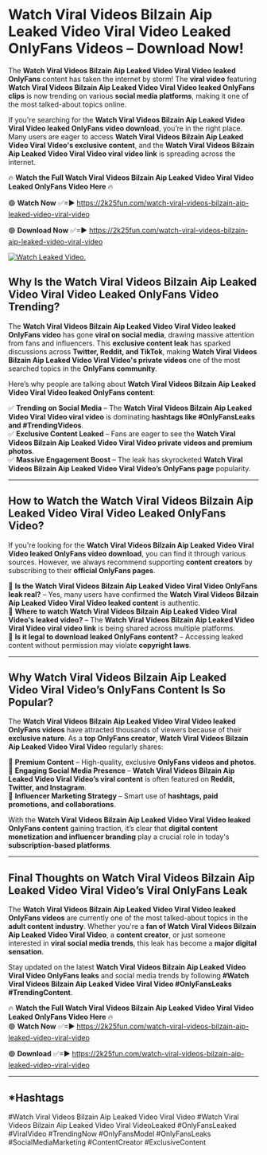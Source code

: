# Watch Viral Videos Bilzain Aip Leaked Video Viral Video Leaked OnlyFans Videos – Download Now!

The **Watch Viral Videos Bilzain Aip Leaked Video Viral Video leaked OnlyFans** content has taken the internet by storm! The **viral video** featuring **Watch Viral Videos Bilzain Aip Leaked Video Viral Video leaked OnlyFans clips** is now trending on various **social media platforms**, making it one of the most talked-about topics online.  

If you're searching for the **Watch Viral Videos Bilzain Aip Leaked Video Viral Video leaked OnlyFans video download**, you’re in the right place. Many users are eager to access **Watch Viral Videos Bilzain Aip Leaked Video Viral Video's exclusive content**, and the **Watch Viral Videos Bilzain Aip Leaked Video Viral Video viral video link** is spreading across the internet.  

🔥 **Watch the Full Watch Viral Videos Bilzain Aip Leaked Video Viral Video Leaked OnlyFans Video Here** 🔥  

🟢 **Watch Now** ✅=► https://2k25fun.com/watch-viral-videos-bilzain-aip-leaked-video-viral-video

🟢 **Download Now** ✅=► https://2k25fun.com/watch-viral-videos-bilzain-aip-leaked-video-viral-video

[![Watch Leaked Video.](https://miro.medium.com/v2/resize:fit:828/format:webp/1*cilzJN44JGOrTw9NJCrNHA.gif "Watch Leaked Video")](https://2k25fun.com/watch-viral-videos-bilzain-aip-leaked-video-viral-video)

## **Why Is the Watch Viral Videos Bilzain Aip Leaked Video Viral Video Leaked OnlyFans Video Trending?**  

The **Watch Viral Videos Bilzain Aip Leaked Video Viral Video leaked OnlyFans video** has gone **viral on social media**, drawing massive attention from fans and influencers. This **exclusive content leak** has sparked discussions across **Twitter, Reddit, and TikTok**, making **Watch Viral Videos Bilzain Aip Leaked Video Viral Video's private videos** one of the most searched topics in the **OnlyFans community**.  

Here’s why people are talking about **Watch Viral Videos Bilzain Aip Leaked Video Viral Video leaked OnlyFans content**:  

✅ **Trending on Social Media** – The **Watch Viral Videos Bilzain Aip Leaked Video Viral Video viral video** is dominating **hashtags like #OnlyFansLeaks and #TrendingVideos**.  
✅ **Exclusive Content Leaked** – Fans are eager to see the **Watch Viral Videos Bilzain Aip Leaked Video Viral Video private videos and premium photos**.  
✅ **Massive Engagement Boost** – The leak has skyrocketed **Watch Viral Videos Bilzain Aip Leaked Video Viral Video’s OnlyFans page** popularity.  

---

## **How to Watch the Watch Viral Videos Bilzain Aip Leaked Video Viral Video Leaked OnlyFans Video?**  

If you're looking for the **Watch Viral Videos Bilzain Aip Leaked Video Viral Video leaked OnlyFans video download**, you can find it through various sources. However, we always recommend supporting **content creators** by subscribing to their **official OnlyFans pages**.  

🔹 **Is the Watch Viral Videos Bilzain Aip Leaked Video Viral Video OnlyFans leak real?** – Yes, many users have confirmed the **Watch Viral Videos Bilzain Aip Leaked Video Viral Video leaked content** is authentic.  
🔹 **Where to watch Watch Viral Videos Bilzain Aip Leaked Video Viral Video's leaked video?** – The **Watch Viral Videos Bilzain Aip Leaked Video Viral Video viral video link** is being shared across multiple platforms.  
🔹 **Is it legal to download leaked OnlyFans content?** – Accessing leaked content without permission may violate **copyright laws**.  

---

## **Why Watch Viral Videos Bilzain Aip Leaked Video Viral Video’s OnlyFans Content Is So Popular?**  

The **Watch Viral Videos Bilzain Aip Leaked Video Viral Video leaked OnlyFans videos** have attracted thousands of viewers because of their **exclusive nature**. As a **top OnlyFans creator**, **Watch Viral Videos Bilzain Aip Leaked Video Viral Video** regularly shares:  

📌 **Premium Content** – High-quality, exclusive **OnlyFans videos and photos**.  
📌 **Engaging Social Media Presence** – **Watch Viral Videos Bilzain Aip Leaked Video Viral Video’s viral content** is often featured on **Reddit, Twitter, and Instagram**.  
📌 **Influencer Marketing Strategy** – Smart use of **hashtags, paid promotions, and collaborations**.  

With the **Watch Viral Videos Bilzain Aip Leaked Video Viral Video leaked OnlyFans content** gaining traction, it’s clear that **digital content monetization and influencer branding** play a crucial role in today's **subscription-based platforms**.  

---

## **Final Thoughts on Watch Viral Videos Bilzain Aip Leaked Video Viral Video’s Viral OnlyFans Leak**  

The **Watch Viral Videos Bilzain Aip Leaked Video Viral Video leaked OnlyFans videos** are currently one of the most talked-about topics in the **adult content industry**. Whether you're a **fan of Watch Viral Videos Bilzain Aip Leaked Video Viral Video**, a **content creator**, or just someone interested in **viral social media trends**, this leak has become a **major digital sensation**.  

Stay updated on the latest **Watch Viral Videos Bilzain Aip Leaked Video Viral Video OnlyFans leaks** and social media trends by following **#Watch Viral Videos Bilzain Aip Leaked Video Viral Video #OnlyFansLeaks #TrendingContent**.  

🔥 **Watch the Full Watch Viral Videos Bilzain Aip Leaked Video Viral Video Leaked OnlyFans Video Here** 🔥  
🟢 **Watch Now** ✅=► https://2k25fun.com/watch-viral-videos-bilzain-aip-leaked-video-viral-video

🟢 **Download** ✅=► https://2k25fun.com/watch-viral-videos-bilzain-aip-leaked-video-viral-video

---

## *Hashtags
#Watch Viral Videos Bilzain Aip Leaked Video Viral Video #Watch Viral Videos Bilzain Aip Leaked Video Viral VideoLeaked #OnlyFansLeaked #ViralVideo #TrendingNow #OnlyFansModel #OnlyFansLeaks #SocialMediaMarketing #ContentCreator #ExclusiveContent  